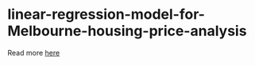 # linear-regression-model-for-Melbourne-housing-price-analysis

Read more [here](https://github.com/rajeshidumalla/Linear-regression-model-for-Melbourne-housing-price-analysis/blob/main/Melbourne.ipynb)
